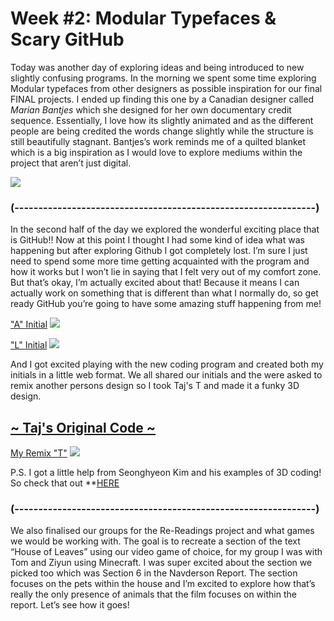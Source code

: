 # Week #2: Modular Typefaces & Scary GitHub

Today was another day of exploring ideas and being introduced to new slightly confusing programs. In the morning we spent some time exploring Modular typefaces from other designers as possible inspiration for our final FINAL projects. I ended up finding this one by a Canadian designer called *Marian Bantjes* which she designed for her own documentary credit sequence. Essentially, I love how its slightly animated and as the different people are being credited the words change slightly while the structure is still beautifully stagnant. Bantjes’s work reminds me of a quilted blanket which is a big inspiration as I would love to explore mediums within the project that aren’t just digital. 

<img src="modular type.png">

### (---------------------------------------------------------------) ###

In the second half of the day we explored the wonderful exciting place that is GitHub!! Now at this point I thought I had some kind of idea what was happening but after exploring Github I got completely lost. I’m sure I just need to spend some more time getting acquainted with the program and how it works but I won’t lie in saying that I felt very out of my comfort zone. But that’s okay, I’m actually excited about that! Because it means I can actually work on something that is different than what I normally do, so get ready GitHub you’re going to have some amazing stuff happening from me! 

["A" Initial](https://astlcreations.github.io/codewords-codes-words/p5.js%20Coding%20Files/Week%201/A_Initial/)
<img src="A Intial.gif">

["L" Initial](https://astlcreations.github.io/codewords-codes-words/p5.js%20Coding%20Files/Week%201/L_Initial/)
<img src="L Initial.gif">

And I got excited playing with the new coding program and created both my initials in a little web format. We all shared our initials and the were asked to remix another persons design so I took Taj's T and made it a funky 3D design. 

## [~ Taj's Original Code ~](https://tajhealy.github.io/CodeWords/week_01/ShapesT/)

[My Remix "T"](https://astlcreations.github.io/codewords-codes-words/p5.js%20Coding%20Files/Week%201/T_Remix/)
<img src="t remix.gif">

P.S. I got a little help from Seonghyeon Kim and his examples of 3D coding! So check that out **[HERE](https://p5js.org/examples/3d-geometries.html)

### (---------------------------------------------------------------) ###

We also finalised our groups for the Re-Readings project and what games we would be working with. The goal is to recreate a section of the text “House of Leaves” using our video game of choice, for my group I was with Tom and Ziyun using Minecraft. I was super excited about the section we picked too which was Section 6 in the Navderson Report. The section focuses on the pets within the house and I’m excited to explore how that’s really the only presence of animals that the film focuses on within the report. Let’s see how it goes!


